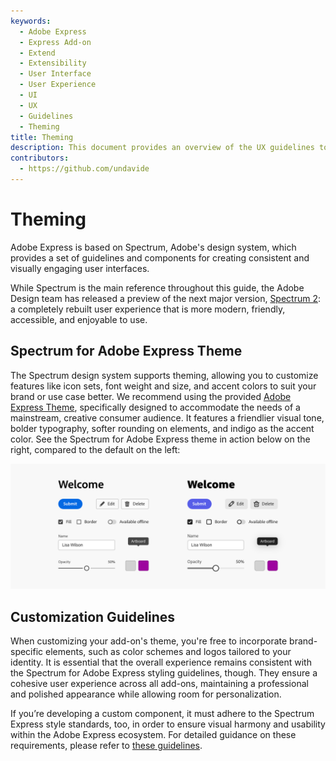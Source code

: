 ```yaml
---
keywords:
  - Adobe Express
  - Express Add-on 
  - Extend
  - Extensibility
  - User Interface
  - User Experience
  - UI
  - UX
  - Guidelines
  - Theming
title: Theming
description: This document provides an overview of the UX guidelines to follow when designing your Adobe Express add-on.
contributors:
  - https://github.com/undavide
---
```


# Theming

Adobe Express is based on Spectrum, Adobe's design system, which provides a set of guidelines and components for creating consistent and visually engaging user interfaces.

While Spectrum is the main reference throughout this guide, the Adobe Design team has released a preview of the next major version, [Spectrum 2](https://s2.spectrum.adobe.com/): a completely rebuilt user experience that is more modern, friendly, accessible, and enjoyable to use.

## Spectrum for Adobe Express Theme

The Spectrum design system supports theming, allowing you to customize features like icon sets, font weight and size, and accent colors to suit your brand or use case better. We recommend using the provided [Adobe Express Theme](https://spectrum.adobe.com/page/theming/#Available-themes), specifically designed to accommodate the needs of a mainstream, creative consumer audience. It features a friendlier visual tone, bolder typography, softer rounding on elements, and indigo as the accent color. See the Spectrum for Adobe Express theme in action below on the right, compared to the default on the left:

![Spectrum for Adobe Express](./img/components_theme.png)

## Customization Guidelines

When customizing your add-on's theme, you're free to incorporate brand-specific elements, such as color schemes and logos tailored to your identity. It is essential that the overall experience remains consistent with the Spectrum for Adobe Express styling guidelines, though. They ensure a cohesive user experience across all add-ons, maintaining a professional and polished appearance while allowing room for personalization.

If you’re developing a custom component, it must adhere to the Spectrum Express style standards, too, in order to ensure visual harmony and usability within the Adobe Express ecosystem. For detailed guidance on these requirements, please refer to [these guidelines](https://opensource.adobe.com/spectrum-web-components/tools/theme/#usage).

<!-- ## Theming Examples

**TODO:** Same as above. -->
